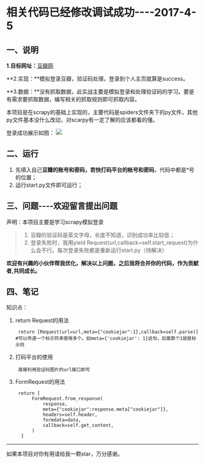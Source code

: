 # 相关代码已经修改调试成功----2017-4-5  #
## **一、说明** ##

**1.目标网址：**[豆瓣网](https://www.douban.com)

**2.实现：**模拟登录豆瓣，验证码处理，登录到个人主页就算是success。

**3.数据：**没有抓取数据，此实战主要是模拟登录和处理验证码的学习。要是有需求要抓取数据，编写相关的抓取规则即可抓取内容。

本项目是在scrapy的基础上实现的，主要代码是spiders文件夹下的py文件，其他py文件基本没什么改动，对scarpy有一定了解的应该都看的懂。

登录成功展示如图：
![](http://images2015.cnblogs.com/blog/1129740/201704/1129740-20170405213650035-747309275.png)

## **二、运行** ##
1. 先填入自己**豆瓣的账号和密码，若快打码平台的帐号和密码**，代码中都是*号的位置；
2. 运行start.py文件即可运行；

## 三、问题----欢迎留言提出问题 ##
声明：本项目主要是学习scrapy模拟登录
> 1. 豆瓣的验证码是英文字母，长度不知道，识别成功率比较低；
> 2. 登录失败时，我用yield Request(url,callback=self.start_request)为什么会不行。每次登录失败都是重新运行start.py（待解决）

**欢迎有兴趣的小伙伴帮我优化，解决以上问题，之后我将合并你的代码，作为贡献者,共同成长。**

## **四、笔记** ##
知识点：

1. return Request的用法

		return [Request(url=url,meta={"cookiejar":1},callback=self.parse)]   #可以传递一个标示符来使用多个。如meta={'cookiejar': 1}这句，后面那个1就是标示符
1. 打码平台的使用
	
		直接利用验证码图片的url接口即可
1. FormRequest的用法

		return [
		     FormRequest.from_response(
		         response,
		         meta={"cookiejar":response.meta["cookiejar"]},
		         headers=self.header,
		         formdata=data,
		         callback=self.get_content,
		     )
		 ]

----------
如果本项目对你有用请给我一颗star，万分感谢。